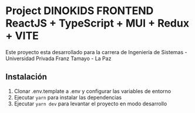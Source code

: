 


# Project DINOKIDS FRONTEND  ReactJS + TypeScript + MUI + Redux + VITE

Este proyecto esta desarrollado para la carrera de Ingeniería de Sistemas - Universidad Privada Franz Tamayo - La Paz 


## Instalación

1. Clonar .env.template a .env y configurar las variables de entorno
2. Ejecutar `yarn` para instalar las dependencias
5. Ejecutar `yarn dev` para levantar el proyecto en modo desarrollo